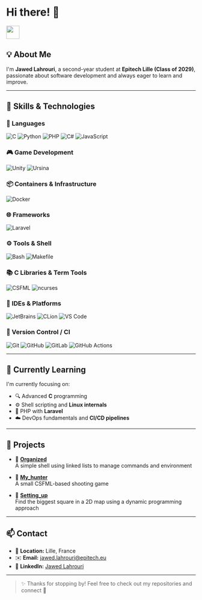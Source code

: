 # Hi there! 👋  
<img src="https://github.com/TheDudeThatCode/TheDudeThatCode/blob/master/Assets/Hi.gif" width="35" />

## 💡 About Me  
I'm **Jawed Lahrouri**, a second-year student at **Epitech Lille (Class of 2029)**, passionate about software development and always eager to learn and improve.

---

## 🚀 Skills & Technologies  

### 🧠 Languages  
![C](https://img.shields.io/badge/C-A8B9CC?style=flat&logo=c&logoColor=white)
![Python](https://img.shields.io/badge/Python-3776AB?style=flat&logo=python&logoColor=white)
![PHP](https://img.shields.io/badge/PHP-777BB4?style=flat&logo=php&logoColor=white)
![C#](https://img.shields.io/badge/C%23-239120?style=flat&logo=csharp&logoColor=white)
![JavaScript](https://img.shields.io/badge/JavaScript-F7DF1E?style=flat&logo=javascript&logoColor=black)

### 🎮 Game Development  
![Unity](https://img.shields.io/badge/Unity-000000?style=flat&logo=unity&logoColor=white)
![Ursina](https://img.shields.io/badge/Ursina-black?style=flat&logo=python&logoColor=white)

### 📦 Containers & Infrastructure  
![Docker](https://img.shields.io/badge/Docker-2496ED?style=flat&logo=docker&logoColor=white)

### 🌐 Frameworks 
![Laravel](https://img.shields.io/badge/Laravel-FF2D20?style=flat&logo=laravel&logoColor=white)

### ⚙️ Tools & Shell  
![Bash](https://img.shields.io/badge/Bash-4EAA25?style=flat&logo=gnubash&logoColor=white)
![Makefile](https://img.shields.io/badge/Makefile-064F8C?style=flat&logo=cmake&logoColor=white)

### 📚 C Libraries & Term Tools  
![CSFML](https://img.shields.io/badge/CSFML-00599C?style=flat&logo=c&logoColor=white)
![ncurses](https://img.shields.io/badge/ncurses-000000?style=flat&logo=gnu&logoColor=white)

### 🧰 IDEs & Platforms  
![JetBrains](https://img.shields.io/badge/JetBrains-000000?style=flat&logo=jetbrains&logoColor=white)
![CLion](https://img.shields.io/badge/CLion-000000?style=flat&logo=clion&logoColor=white)
![VS Code](https://img.shields.io/badge/VS%20Code-007ACC?style=flat&logo=visualstudiocode&logoColor=white)

### 🔧 Version Control / CI  
![Git](https://img.shields.io/badge/Git-F05032?style=flat&logo=git&logoColor=white)
![GitHub](https://img.shields.io/badge/GitHub-181717?style=flat&logo=github&logoColor=white)
![GitLab](https://img.shields.io/badge/GitLab-FC6D26?style=flat&logo=gitlab&logoColor=white)
![GitHub Actions](https://img.shields.io/badge/GitHub%20Actions-2088FF?style=flat&logo=githubactions&logoColor=white)

---

## 🌱 Currently Learning  
I'm currently focusing on:  
- 🔍 Advanced **C** programming  
- ⚙️ Shell scripting and **Linux internals**  
- 🐘 PHP with **Laravel**   
- ☁️ DevOps fundamentals and **CI/CD pipelines**

---

## 📌 Projects  

- 🔹 [**Organized**](https://github.com/jawedlahrouri/organized-Epitech)  
  A simple shell using linked lists to manage commands and environment

- 🔹 [**My_hunter**](https://github.com/jawedlahrouri/My_hunter-Epitech)  
  A small CSFML-based shooting game

- 🔹 [**Setting_up**](https://github.com/jawedlahrouri/Setting_up-Epitech-Epitech)  
  Find the biggest square in a 2D map using a dynamic programming approach

---

## 📫 Contact  

- 📍 **Location:** Lille, France  
- ✉️ **Email:** [jawed.lahrouri@epitech.eu](mailto:jawed.lahrouri@epitech.eu)  
- 🔗 **LinkedIn:** [Jawed Lahrouri](https://linkedin.com/in/jawed-lahrouri)

---

> ✨ Thanks for stopping by! Feel free to check out my repositories and connect 🚀  
